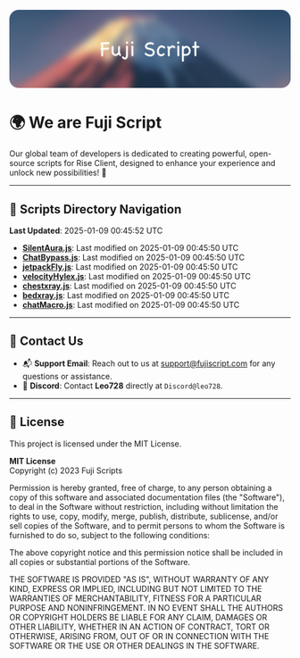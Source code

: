 ![Banner](.github/b.webp)

# 🌍 **We are Fuji Script**

Our global team of developers is dedicated to creating powerful, open-source scripts for Rise Client, designed to enhance your experience and unlock new possibilities! 🌟

---
<!-- SCRIPTS_NAVIGATION_START -->
## 📂 **Scripts Directory Navigation**

**Last Updated**: 2025-01-09 00:45:52 UTC

- **[SilentAura.js](scripts/SilentAura.js)**: Last modified on 2025-01-09 00:45:50 UTC
- **[ChatBypass.js](scripts/ChatBypass.js)**: Last modified on 2025-01-09 00:45:50 UTC
- **[jetpackFly.js](scripts/jetpackFly.js)**: Last modified on 2025-01-09 00:45:50 UTC
- **[velocityHylex.js](scripts/velocityHylex.js)**: Last modified on 2025-01-09 00:45:50 UTC
- **[chestxray.js](scripts/chestxray.js)**: Last modified on 2025-01-09 00:45:50 UTC
- **[bedxray.js](scripts/bedxray.js)**: Last modified on 2025-01-09 00:45:50 UTC
- **[chatMacro.js](scripts/chatMacro.js)**: Last modified on 2025-01-09 00:45:50 UTC

<!-- SCRIPTS_NAVIGATION_END -->

---

## 💬 **Contact Us**  
- 📬 **Support Email**: Reach out to us at [support@fujiscript.com](mailto:support@fujiscript.com) for any questions or assistance.  
- 💬 **Discord**: Contact **Leo728** directly at `Discord@leo728`.

---

## 📜 **License**

This project is licensed under the MIT License.  

**MIT License**  
Copyright (c) 2023 Fuji Scripts  

Permission is hereby granted, free of charge, to any person obtaining a copy of this software and associated documentation files (the "Software"), to deal in the Software without restriction, including without limitation the rights to use, copy, modify, merge, publish, distribute, sublicense, and/or sell copies of the Software, and to permit persons to whom the Software is furnished to do so, subject to the following conditions:  

The above copyright notice and this permission notice shall be included in all copies or substantial portions of the Software.  

THE SOFTWARE IS PROVIDED "AS IS", WITHOUT WARRANTY OF ANY KIND, EXPRESS OR IMPLIED, INCLUDING BUT NOT LIMITED TO THE WARRANTIES OF MERCHANTABILITY, FITNESS FOR A PARTICULAR PURPOSE AND NONINFRINGEMENT. IN NO EVENT SHALL THE AUTHORS OR COPYRIGHT HOLDERS BE LIABLE FOR ANY CLAIM, DAMAGES OR OTHER LIABILITY, WHETHER IN AN ACTION OF CONTRACT, TORT OR OTHERWISE, ARISING FROM, OUT OF OR IN CONNECTION WITH THE SOFTWARE OR THE USE OR OTHER DEALINGS IN THE SOFTWARE.  
